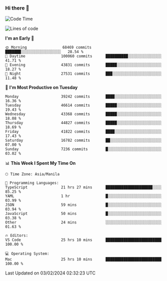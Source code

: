 ### Hi there 👋

<!--START_SECTION:waka-->
![Code Time](http://img.shields.io/badge/Code%20Time-4%2C830%20hrs-blue)

![Lines of code](https://img.shields.io/badge/From%20Hello%20World%20I%27ve%20Written-108.7%20million%20lines%20of%20code-blue)

**I'm an Early 🐤** 

```text
🌞 Morning                68469 commits       ███████░░░░░░░░░░░░░░░░░░   28.54 % 
🌆 Daytime                100060 commits      ██████████░░░░░░░░░░░░░░░   41.71 % 
🌃 Evening                43831 commits       █████░░░░░░░░░░░░░░░░░░░░   18.27 % 
🌙 Night                  27531 commits       ███░░░░░░░░░░░░░░░░░░░░░░   11.48 % 
```
📅 **I'm Most Productive on Tuesday** 

```text
Monday                   39242 commits       ████░░░░░░░░░░░░░░░░░░░░░   16.36 % 
Tuesday                  46614 commits       █████░░░░░░░░░░░░░░░░░░░░   19.43 % 
Wednesday                43368 commits       █████░░░░░░░░░░░░░░░░░░░░   18.08 % 
Thursday                 44827 commits       █████░░░░░░░░░░░░░░░░░░░░   18.69 % 
Friday                   41822 commits       ████░░░░░░░░░░░░░░░░░░░░░   17.43 % 
Saturday                 16782 commits       ██░░░░░░░░░░░░░░░░░░░░░░░   07.00 % 
Sunday                   7236 commits        █░░░░░░░░░░░░░░░░░░░░░░░░   03.02 % 
```


📊 **This Week I Spent My Time On** 

```text
🕑︎ Time Zone: Asia/Manila

💬 Programming Languages: 
TypeScript               21 hrs 27 mins      █████████████████████░░░░   85.25 % 
YAML                     1 hr                █░░░░░░░░░░░░░░░░░░░░░░░░   03.99 % 
JSON                     59 mins             █░░░░░░░░░░░░░░░░░░░░░░░░   03.94 % 
JavaScript               50 mins             █░░░░░░░░░░░░░░░░░░░░░░░░   03.38 % 
Other                    24 mins             ░░░░░░░░░░░░░░░░░░░░░░░░░   01.63 % 

🔥 Editors: 
VS Code                  25 hrs 10 mins      █████████████████████████   100.00 % 

💻 Operating System: 
Mac                      25 hrs 10 mins      █████████████████████████   100.00 % 
```


 Last Updated on 03/02/2024 02:32:23 UTC
<!--END_SECTION:waka-->


<!--
**rad182/rad182** is a ✨ _special_ ✨ repository because its `README.md` (this file) appears on your GitHub profile.

Here are some ideas to get you started:

- 🔭 I’m currently working on ...
- 🌱 I’m currently learning ...
- 👯 I’m looking to collaborate on ...
- 🤔 I’m looking for help with ...
- 💬 Ask me about ...
- 📫 How to reach me: ...
- 😄 Pronouns: ...
- ⚡ Fun fact: ...
-->
